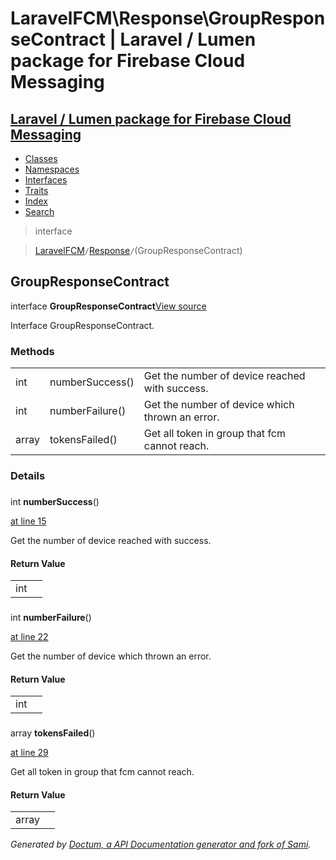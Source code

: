 # LaravelFCM\Response\GroupResponseContract | Laravel / Lumen package for Firebase Cloud Messaging    

## [Laravel / Lumen package for Firebase Cloud Messaging](../../index.md)

- [Classes](../../classes.md)
- [Namespaces](../../namespaces.md)
- [Interfaces](../../interfaces.md)
- [Traits](../../traits.md)
- [Index](../../doc-index.md)
- [Search](../../search.md)

>interface

>    [LaravelFCM](../../LaravelFCM.md)` / `[Response](../../LaravelFCM/Response.md)` / `(GroupResponseContract)
## GroupResponseContract

interface **GroupResponseContract**[View source](https://github.com/code-lts/Laravel-FCM/blob/main/Response/GroupResponseContract.php)



Interface GroupResponseContract.


### Methods

|   |   |   |   |
|---|---|---|---|
|int|<a name="#method_numberSuccess"></a>numberSuccess()|Get the number of device reached with success.||
|int|<a name="#method_numberFailure"></a>numberFailure()|Get the number of device which thrown an error.||
|array|<a name="#method_tokensFailed"></a>tokensFailed()|Get all token in group that fcm cannot reach.||


### Details
<a name id="method_numberSuccess"></a>

### 
 int **numberSuccess**()

[at line 15](https://github.com/code-lts/Laravel-FCM/blob/main/Response/GroupResponseContract.php#L15)

Get the number of device reached with success.        

#### Return Value

|   |   |
|---|---|
|int|

<a name id="method_numberFailure"></a>

### 
 int **numberFailure**()

[at line 22](https://github.com/code-lts/Laravel-FCM/blob/main/Response/GroupResponseContract.php#L22)

Get the number of device which thrown an error.        

#### Return Value

|   |   |
|---|---|
|int|

<a name id="method_tokensFailed"></a>

### 
 array **tokensFailed**()

[at line 29](https://github.com/code-lts/Laravel-FCM/blob/main/Response/GroupResponseContract.php#L29)

Get all token in group that fcm cannot reach.        

#### Return Value

|   |   |
|---|---|
|array|

_Generated by [Doctum, a API Documentation generator and fork of Sami](https://github.com/code-lts/doctum)._